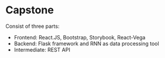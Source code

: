 # Capstone
Consist of three parts:
* Frontend: React.JS, Bootstrap, Storybook, React-Vega
* Backend: Flask framework and RNN as data processing tool
* Intermediate: REST API
